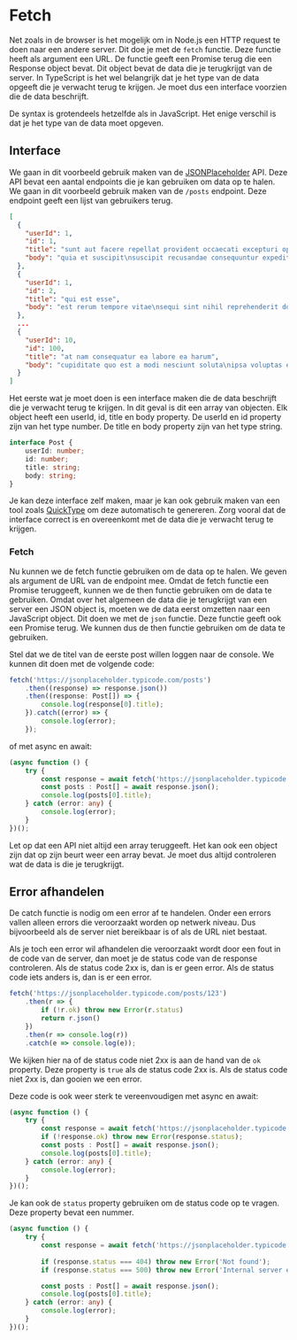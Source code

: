 # Fetch

Net zoals in de browser is het mogelijk om in Node.js een HTTP request te doen naar een andere server. Dit doe je met de `fetch` functie. Deze functie heeft als argument een URL. De functie geeft een Promise terug die een Response object bevat. Dit object bevat de data die je terugkrijgt van de server. In TypeScript is het wel belangrijk dat je het type van de data opgeeft die je verwacht terug te krijgen. Je moet dus een interface voorzien die de data beschrijft. 

De syntax is grotendeels hetzelfde als in JavaScript. Het enige verschil is dat je het type van de data moet opgeven. 

## Interface

We gaan in dit voorbeeld gebruik maken van de [JSONPlaceholder](https://jsonplaceholder.typicode.com/) API. Deze API bevat een aantal endpoints die je kan gebruiken om data op te halen. We gaan in dit voorbeeld gebruik maken van de `/posts` endpoint. Deze endpoint geeft een lijst van gebruikers terug. 

```json
[
  {
    "userId": 1,
    "id": 1,
    "title": "sunt aut facere repellat provident occaecati excepturi optio reprehenderit",
    "body": "quia et suscipit\nsuscipit recusandae consequuntur expedita et cum\nreprehenderit molestiae ut ut quas totam\nnostrum rerum est autem sunt rem eveniet architecto"
  },
  {
    "userId": 1,
    "id": 2,
    "title": "qui est esse",
    "body": "est rerum tempore vitae\nsequi sint nihil reprehenderit dolor beatae ea dolores neque\nfugiat blanditiis voluptate porro vel nihil molestiae ut reiciendis\nqui aperiam non debitis possimus qui neque nisi nulla"
  },
  ...
  {
    "userId": 10,
    "id": 100,
    "title": "at nam consequatur ea labore ea harum",
    "body": "cupiditate quo est a modi nesciunt soluta\nipsa voluptas error itaque dicta in\nautem qui minus magnam et distinctio eum\naccusamus ratione error aut"
  }
]
```

Het eerste wat je moet doen is een interface maken die de data beschrijft die je verwacht terug te krijgen. In dit geval is dit een array van objecten. Elk object heeft een userId, id, title en body property. De userId en id property zijn van het type number. De title en body property zijn van het type string. 

```typescript
interface Post {
    userId: number;
    id: number;
    title: string;
    body: string;
}
```

Je kan deze interface zelf maken, maar je kan ook gebruik maken van een tool zoals [QuickType](https://app.quicktype.io/) om deze automatisch te genereren. Zorg vooral dat de interface correct is en overeenkomt met de data die je verwacht terug te krijgen.

### Fetch

Nu kunnen we de fetch functie gebruiken om de data op te halen. We geven als argument de URL van de endpoint mee. Omdat de fetch functie een Promise teruggeeft, kunnen we de then functie gebruiken om de data te gebruiken. Omdat over het algemeen de data die je terugkrijgt van een server een JSON object is, moeten we de data eerst omzetten naar een JavaScript object. Dit doen we met de `json` functie. Deze functie geeft ook een Promise terug. We kunnen dus de then functie gebruiken om de data te gebruiken. 

Stel dat we de titel van de eerste post willen loggen naar de console. We kunnen dit doen met de volgende code:

```typescript
fetch('https://jsonplaceholder.typicode.com/posts')
    .then((response) => response.json())
    .then((response: Post[]) => {
        console.log(response[0].title);
    }).catch((error) => {
        console.log(error);
    });
```

of met async en await:

```typescript
(async function () {
    try {
        const response = await fetch('https://jsonplaceholder.typicode.com/posts');
        const posts : Post[] = await response.json();
        console.log(posts[0].title);
    } catch (error: any) {
        console.log(error);
    }
})();
```

Let op dat een API niet altijd een array teruggeeft. Het kan ook een object zijn dat op zijn beurt weer een array bevat. Je moet dus altijd controleren wat de data is die je terugkrijgt. 

## Error afhandelen

De catch functie is nodig om een error af te handelen. Onder een errors vallen alleen errors die veroorzaakt worden op netwerk niveau. Dus bijvoorbeeld als de server niet bereikbaar is of als de URL niet bestaat. 

Als je toch een error wil afhandelen die veroorzaakt wordt door een fout in de code van de server, dan moet je de status code van de response controleren. Als de status code 2xx is, dan is er geen error. Als de status code iets anders is, dan is er een error.

```typescript
fetch('https://jsonplaceholder.typicode.com/posts/123')
    .then(r => {
        if (!r.ok) throw new Error(r.status)
        return r.json()
    })
    .then(r => console.log(r))
    .catch(e => console.log(e));
```

We kijken hier na of de status code niet 2xx is aan de hand van de `ok` property. Deze property is `true` als de status code 2xx is. Als de status code niet 2xx is, dan gooien we een error.

Deze code is ook weer sterk te vereenvoudigen met async en await:

```typescript
(async function () {
    try {
        const response = await fetch('https://jsonplaceholder.typicode.com/posts/123');
        if (!response.ok) throw new Error(response.status);
        const posts : Post[] = await response.json();
        console.log(posts[0].title);
    } catch (error: any) {
        console.log(error);
    }
})();
```

Je kan ook de `status` property gebruiken om de status code op te vragen. Deze property bevat een nummer. 

```typescript
(async function () {
    try {
        const response = await fetch('https://jsonplaceholder.typicode.com/posts/123');
        
        if (response.status === 404) throw new Error('Not found');
        if (response.status === 500) throw new Error('Internal server error');

        const posts : Post[] = await response.json();
        console.log(posts[0].title);
    } catch (error: any) {
        console.log(error);
    }
})();
```
